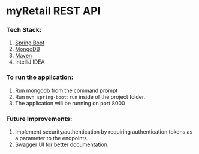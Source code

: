 # myRetail REST API

### Tech Stack:
1. [Spring Boot](https://start.spring.io)
2. [MongoDB](https://www.mongodb.com/what-is-mongodb)
3. [Maven](https://maven.apache.org/)
4. IntelliJ IDEA

### To run the application:
1. Run mongodb from the command prompt
2. Run ```mvn spring-boot:run``` inside of the project folder.
3. The application will be running on port 8000

### Future Improvements:
1. Implement security/authentication by requiring 
    authentication tokens as a parameter to the endpoints.
2. Swagger UI for better documentation.
